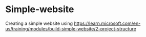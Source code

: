 # Simple-website
Creating a simple website using https://learn.microsoft.com/en-us/training/modules/build-simple-website/2-project-structure
